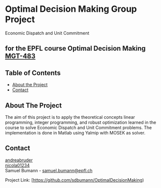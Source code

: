 # Optimal Decision Making Group Project
Economic Dispatch and Unit Commitment
## for the EPFL course Optimal Decision Making [MGT-483](https://edu.epfl.ch/coursebook/en/optimal-decision-making-MGT-483)


<!-- TABLE OF CONTENTS -->
## Table of Contents

* [About the Project](#about-the-project)
* [Contact](#contact)

<!-- ABOUT THE PROJECT -->
## About The Project
The aim of this project is to apply the theoretical concepts linear programming, integer programming, and robust optimization learned in the course to solve Economic Dispatch and Unit Commitment problems. The implementation is done in Matlab using Yalmip with MOSEK as solver.


<!-- CONTACT -->
## Contact
[andreabruder](https://github.com/andreabruder) <br />
[nicola01234](https://github.com/nicola01234) <br />
Samuel Bumann - samuel.bumann@epfl.ch





Project Link: [https://github.com/sdbumann/OptimalDecisionMaking)
